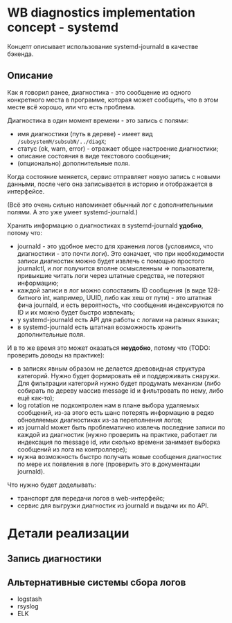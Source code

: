 WB diagnostics implementation concept - systemd
===============================================

Концепт описывает использование systemd-journald в качестве бэкенда.

Описание
--------

Как я говорил ранее, диагностика - это сообщение из одного конкретного места
в программе, которая может сообщить, что в этом месте всё хорошо, или что
есть проблема.

Диагностика в один момент времени - это запись с полями:

 * имя диагностики (путь в дереве) - имеет вид `/subsystemM/subsubN/../diagX`;
 * статус (ok, warn, error) - отражает общее настроение диагностики;
 * описание состояния в виде текстового сообщения;
 * (опционально) дополнительные поля.

Когда состояние меняется, сервис отправляет новую запись с новыми данными,
после чего она записывается в историю и отображается в интерфейсе.

(Всё это очень сильно напоминает обычный лог с дополнительными полями. А это
уже умеет systemd-journald.)

Хранить информацию о диагностиках в systemd-journald **удобно**, потому что:

 * journald - это удобное место для хранения логов (условимся, что
   диагностики - это почти логи). Это означает, что при необходимости
   записи диагностик можно будет извлечь с помощью простого journalctl,
   и лог получится вполне осмысленным => пользователи, привыкшие читать
   логи через штатные средства, не потеряют информацию;
 * каждой записи в лог можно сопоставить ID сообщения (в виде 128-битного
   int, например, UUID, либо как хеш от пути) - это штатная фича journald,
   и есть вероятность, что сообщения индексируются по ID и их можно будет
   быстро извлекать;
 * у systemd-journald есть API для работы с логами на разных языках;
 * в systemd-journald есть штатная возможность хранить дополнительные поля.


И в то же время это может оказаться **неудобно**, потому что (TODO: проверить
доводы на практике):

 * в записях явным образом не делается древовидная структура категорий.
   Нужно будет формировать её и поддерживать снаружи.
   Для фильтрации категорий нужно будет продумать механизм (либо собирать
   по дереву массив message id и фильтровать по нему, либо ещё как-то);
 * log rotation не подконтролен нам в плане выбора удаляемых сообщений,
   из-за этого есть шанс потерять информацию в редко обновляемых диагностиках
   из-за переполнения логов;
 * из journald может быть проблематично извлечь последние записи по
   каждой из диагностик (нужно проверить на практике, работает ли индексация
   по message id, или сколько времени занимает выборка сообщений из лога на
   контроллере);
 * нужна возможность быстро получать новые сообщения диагностик по мере их
   появления в логе (проверить это в документации journald).


Что нужно будет доделывать:

 * транспорт для передачи логов в web-интерфейс;
 * сервис для выгрузки диагностик из journald и выдачи их по API.


Детали реализации
=================

Запись диагностики
------------------

Альтернативные системы сбора логов
----------------------------------

 * logstash
 * rsyslog
 * ELK
